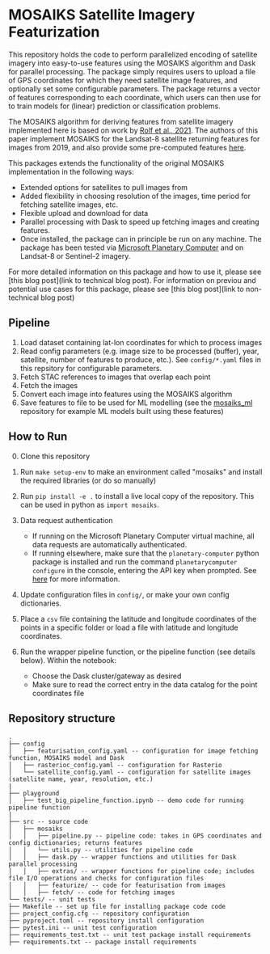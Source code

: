 # MOSAIKS Satellite Imagery Featurization

This repository holds the code to perform parallelized encoding of satellite imagery into easy-to-use features using the MOSAIKS algorithm and Dask for parallel processing.
The package simply requires users to upload a file of GPS coordinates for which they need satellite image features, and optionally set some configurable parameters. The package returns a vector of features corresponding to each coordinate, which users can then use for to train models for (linear) prediction or classification problems.


The MOSAIKS algorithm for deriving features from satellite imagery implemented here is based on work by [Rolf et al., 2021](https://www.nature.com/articles/s41467-021-24638-z). The authors of this paper implement MOSAIKS for the Landsat-8 satellite returning features for images from 2019, and also provide some pre-computed features [here](https://www.mosaiks.org/).

This packages extends the functionality of the original MOSAIKS implementation in the following ways:
- Extended options for satellites to pull images from
- Added flexibility in choosing resolution of the images, time period for fetching satellite images, etc.
- Flexible upload and download for data
- Parallel processing with Dask to speed up fetching images and creating features.
- Once installed, the package can in principle be run on any machine.
The package has been tested via [Microsoft Planetary Computer](https://planetarycomputer.microsoft.com/) and on Landsat-8 or Sentinel-2 imagery.

For more detailed information on this package and how to use it, please see [this blog post](link to technical blog post). For information on previou and potential use cases for this package, please see [this blog post](link to non-technical blog post)


## Pipeline

1. Load dataset containing lat-lon coordinates for which to process images
2. Read config parameters (e.g. image size to be processed (buffer), year, satellite, number of features to produce, etc.). See `config/*.yaml` files in this repsitory for configurable parameters.
3. Fetch STAC references to images that overlap each point
4. Fetch the images
5. Convert each image into features using the MOSAIKS algorithm
6. Save features to file to be used for ML modelling (see the [mosaiks_ml](https://github.com/IDinsight/mosaiks_ml) repository for example ML models built using these features)

## How to Run

0. Clone this repository
1. Run `make setup-env` to make an environment called "mosaiks" and install the required libraries (or do so manually)

2. Run `pip install -e .` to install a live local copy of the repository. This can be used in python as `import mosaiks`.

3. Data request authentication
    - If running on the Microsoft Planetary Computer virtual machine, all data requests are automatically authenticated.
    - If running elsewhere, make sure that the `planetary-computer` python package is installed and run the command `planetarycomputer configure` in the console, entering the API key when prompted. See [here](https://planetarycomputer.microsoft.com/docs/concepts/sas/#:~:text=data%20catalog.-,planetary%2Dcomputer%20Python%20package,-The%20planetary%2Dcomputer) for more information.

4. Update configuration files in `config/`, or make your own config dictionaries.

5. Place a `csv` file containing the latitude and longitude coordinates of the points in a specific folder or load a file with latitude and longitude coordinates.

6. Run the wrapper pipeline function, or the pipeline function (see details below). Within the notebook:
    - Choose the Dask cluster/gateway as desired
    - Make sure to read the correct entry in the data catalog for the point coordinates file

## Repository structure
```
.
├── config
│   ├── featurisation_config.yaml -- configuration for image fetching function, MOSAIKS model and Dask
│   ├── rasterioc_config.yaml -- configuration for Rasterio
│   └── satellite_config.yaml -- configuration for satellite images (satellite name, year, resolution, etc.)
|
├── playground
│   ├── test_big_pipeline_function.ipynb -- demo code for running pipeline function
|
├── src -- source code
│   ├── mosaiks
│   │   ├── pipeline.py -- pipeline code: takes in GPS coordinates and config dictionaries; returns features
│   │   └── utils.py -- utilities for pipeline code
│   │   ├── dask.py -- wrapper functions and utilities for Dask parallel processing
│   │   ├── extras/ -- wrapper functions for pipeline code; includes file I/O operations and checks for configuration files
│   │   ├── featurize/ -- code for featurisation from images
│   │   ├── fetch/ -- code for fetching images
└── tests/ -- unit tests
├── Makefile -- set up file for installing package code code
├── project_config.cfg -- repository configuration
├── pyproject.toml -- repository install configuration
├── pytest.ini -- unit test configuration
├── requirements_test.txt -- unit test package install requirements
├── requirements.txt -- package install requirements

```
